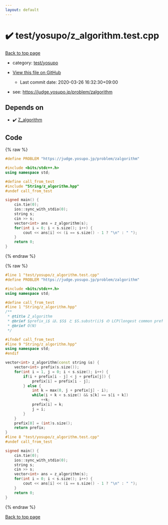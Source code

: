```yaml
---
layout: default
---
```


<!-- mathjax config similar to math.stackexchange -->
<script type="text/javascript" async
  src="https://cdnjs.cloudflare.com/ajax/libs/mathjax/2.7.5/MathJax.js?config=TeX-MML-AM_CHTML">
</script>
<script type="text/x-mathjax-config">
  MathJax.Hub.Config({
    TeX: { equationNumbers: { autoNumber: "AMS" }},
    tex2jax: {
      inlineMath: [ ['$','$'] ],
      processEscapes: true
    },
    "HTML-CSS": { matchFontHeight: false },
    displayAlign: "left",
    displayIndent: "2em"
  });
</script>

<script type="text/javascript" src="https://cdnjs.cloudflare.com/ajax/libs/jquery/3.4.1/jquery.min.js"></script>
<script src="https://cdn.jsdelivr.net/npm/jquery-balloon-js@1.1.2/jquery.balloon.min.js" integrity="sha256-ZEYs9VrgAeNuPvs15E39OsyOJaIkXEEt10fzxJ20+2I=" crossorigin="anonymous"></script>
<script type="text/javascript" src="../../../assets/js/copy-button.js"></script>
<link rel="stylesheet" href="../../../assets/css/copy-button.css" />


# :heavy_check_mark: test/yosupo/z_algorithm.test.cpp

<a href="../../../index.html">Back to top page</a>

* category: <a href="../../../index.html#0b58406058f6619a0f31a172defc0230">test/yosupo</a>
* <a href="{{ site.github.repository_url }}/blob/master/test/yosupo/z_algorithm.test.cpp">View this file on GitHub</a>
    - Last commit date: 2020-03-26 16:32:30+09:00


* see: <a href="https://judge.yosupo.jp/problem/zalgorithm">https://judge.yosupo.jp/problem/zalgorithm</a>


## Depends on

* :heavy_check_mark: <a href="../../../library/String/z_algorithm.hpp.html">Z_algorithm</a>


## Code

<a id="unbundled"></a>
{% raw %}
```cpp
#define PROBLEM "https://judge.yosupo.jp/problem/zalgorithm"

#include <bits/stdc++.h>
using namespace std;

#define call_from_test
#include "String/z_algorithm.hpp"
#undef call_from_test

signed main() {
    cin.tie(0);
    ios::sync_with_stdio(0);
    string s;
    cin >> s;
    vector<int> ans = z_algorithm(s);
    for(int i = 0; i < s.size(); i++) {
        cout << ans[i] << (i == s.size() - 1 ? "\n" : " ");
    }
    return 0;
}
```
{% endraw %}

<a id="bundled"></a>
{% raw %}
```cpp
#line 1 "test/yosupo/z_algorithm.test.cpp"
#define PROBLEM "https://judge.yosupo.jp/problem/zalgorithm"

#include <bits/stdc++.h>
using namespace std;

#define call_from_test
#line 1 "String/z_algorithm.hpp"
/**
 * @title Z_algorithm
 * @brief $prefix_i$ は、$S$ と $S.substr(i)$ の LCP(longest common prefix)
 * @brief O(N)
 */

#ifndef call_from_test
#line 9 "String/z_algorithm.hpp"
using namespace std;
#endif

vector<int> z_algorithm(const string &s) {
    vector<int> prefix(s.size());
    for(int i = 1, j = 0; i < s.size(); i++) {
        if(i + prefix[i - j] < j + prefix[j]) {
            prefix[i] = prefix[i - j];
        } else {
            int k = max(0, j + prefix[j] - i);
            while(i + k < s.size() && s[k] == s[i + k])
                ++k;
            prefix[i] = k;
            j = i;
        }
    }
    prefix[0] = (int)s.size();
    return prefix;
}
#line 8 "test/yosupo/z_algorithm.test.cpp"
#undef call_from_test

signed main() {
    cin.tie(0);
    ios::sync_with_stdio(0);
    string s;
    cin >> s;
    vector<int> ans = z_algorithm(s);
    for(int i = 0; i < s.size(); i++) {
        cout << ans[i] << (i == s.size() - 1 ? "\n" : " ");
    }
    return 0;
}

```
{% endraw %}

<a href="../../../index.html">Back to top page</a>


